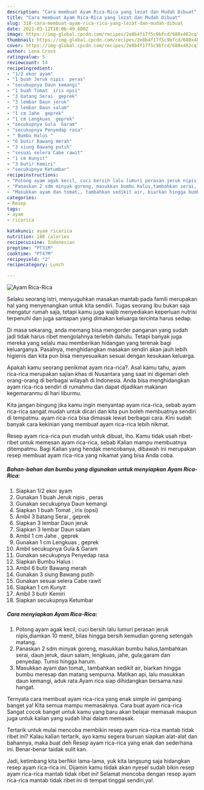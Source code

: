 ```yaml
---
description: "Cara membuat Ayam Rica-Rica yang lezat dan Mudah Dibuat"
title: "Cara membuat Ayam Rica-Rica yang lezat dan Mudah Dibuat"
slug: 318-cara-membuat-ayam-rica-rica-yang-lezat-dan-mudah-dibuat
date: 2021-03-12T18:06:49.600Z
image: https://img-global.cpcdn.com/recipes/2e8b4f17f5c9bfcd/680x482cq70/ayam-rica-rica-foto-resep-utama.jpg
thumbnail: https://img-global.cpcdn.com/recipes/2e8b4f17f5c9bfcd/680x482cq70/ayam-rica-rica-foto-resep-utama.jpg
cover: https://img-global.cpcdn.com/recipes/2e8b4f17f5c9bfcd/680x482cq70/ayam-rica-rica-foto-resep-utama.jpg
author: Lena Cross
ratingvalue: 5
reviewcount: 14
recipeingredient:
- "1/2 ekor ayam"
- "1 buah Jeruk nipis  peras"
- "secukupnya Daun kemangi"
- "1 buah Tomat  iris opsi"
- "3 batang Serai  geprek"
- "3 lembar Daun jeruk"
- "3 lembar Daun salam"
- "1 cm Jahe  geprek"
- "1 cm Lengkuas  geprek"
- "secukupnya Gula  Garam"
- "secukupnya Penyedap rasa"
- " Bumbu Halus "
- "6 butir Bawang merah"
- "3 siung Bawang putih"
- "sesuai selera Cabe rawit"
- "1 cm Kunyit"
- "3 butir Kemiri"
- "secukupnya Ketumbar"
recipeinstructions:
- "Potong ayam agak kecil, cuci bersih lalu lumuri perasan jeruk nipis,diamkan 10 menit, bilas hingga bersih kemudian goreng setengah matang."
- "Panaskan 2 sdm minyak goreng, masukkan bumbu halus,tambahkan serai, daun jeruk, daun salam, lengkuas, jahe, gula,garam dan penyedap. Tumis hingga harum."
- "Masukkan ayam dan tomat,, tambahkan sedikit air, biarkan hingga bumbu meresap dan matang sempurna. Matikan api, lalu masukkan daun kemangi, aduk rata.Ayam rica siap dihidangkan bersama nasi hangat."
categories:
- Resep
tags:
- ayam
- ricarica

katakunci: ayam ricarica 
nutrition: 180 calories
recipecuisine: Indonesian
preptime: "PT31M"
cooktime: "PT47M"
recipeyield: "2"
recipecategory: Lunch

---
```



![Ayam Rica-Rica](https://img-global.cpcdn.com/recipes/2e8b4f17f5c9bfcd/680x482cq70/ayam-rica-rica-foto-resep-utama.jpg)

Selaku seorang istri, menyuguhkan masakan mantab pada famili merupakan hal yang menyenangkan untuk kita sendiri. Tugas seorang ibu bukan saja mengatur rumah saja, tetapi kamu juga wajib menyediakan keperluan nutrisi terpenuhi dan juga santapan yang dimakan keluarga tercinta harus sedap.

Di masa  sekarang, anda memang bisa mengorder panganan yang sudah jadi tidak harus ribet mengolahnya terlebih dahulu. Tetapi banyak juga mereka yang selalu mau memberikan hidangan yang terenak bagi keluarganya. Pasalnya, menghidangkan masakan sendiri akan jauh lebih higienis dan kita pun bisa menyesuaikan sesuai dengan kesukaan keluarga. 



Apakah kamu seorang penikmat ayam rica-rica?. Asal kamu tahu, ayam rica-rica merupakan sajian khas di Nusantara yang saat ini digemari oleh orang-orang di berbagai wilayah di Indonesia. Anda bisa menghidangkan ayam rica-rica sendiri di rumahmu dan dapat dijadikan makanan kegemaranmu di hari liburmu.

Kita jangan bingung jika kamu ingin menyantap ayam rica-rica, sebab ayam rica-rica sangat mudah untuk dicari dan kita pun boleh membuatnya sendiri di tempatmu. ayam rica-rica bisa dimasak lewat berbagai cara. Kini sudah banyak cara kekinian yang membuat ayam rica-rica lebih nikmat.

Resep ayam rica-rica pun mudah untuk dibuat, lho. Kamu tidak usah ribet-ribet untuk memesan ayam rica-rica, sebab Kalian mampu membuatnya ditempatmu. Bagi Kalian yang hendak mencobanya, dibawah ini merupakan resep membuat ayam rica-rica yang nikamat yang bisa Anda coba.

<!--inarticleads1-->

##### Bahan-bahan dan bumbu yang digunakan untuk menyiapkan Ayam Rica-Rica:

1. Siapkan 1/2 ekor ayam
1. Gunakan 1 buah Jeruk nipis , peras
1. Gunakan secukupnya Daun kemangi
1. Siapkan 1 buah Tomat , iris (opsi)
1. Ambil 3 batang Serai , geprek
1. Siapkan 3 lembar Daun jeruk
1. Siapkan 3 lembar Daun salam
1. Ambil 1 cm Jahe , geprek
1. Gunakan 1 cm Lengkuas , geprek
1. Ambil secukupnya Gula &amp; Garam
1. Gunakan secukupnya Penyedap rasa
1. Siapkan  Bumbu Halus :
1. Ambil 6 butir Bawang merah
1. Gunakan 3 siung Bawang putih
1. Gunakan sesuai selera Cabe rawit
1. Siapkan 1 cm Kunyit
1. Ambil 3 butir Kemiri
1. Siapkan secukupnya Ketumbar




<!--inarticleads2-->

##### Cara menyiapkan Ayam Rica-Rica:

1. Potong ayam agak kecil, cuci bersih lalu lumuri perasan jeruk nipis,diamkan 10 menit, bilas hingga bersih kemudian goreng setengah matang.
1. Panaskan 2 sdm minyak goreng, masukkan bumbu halus,tambahkan serai, daun jeruk, daun salam, lengkuas, jahe, gula,garam dan penyedap. Tumis hingga harum.
1. Masukkan ayam dan tomat,, tambahkan sedikit air, biarkan hingga bumbu meresap dan matang sempurna. Matikan api, lalu masukkan daun kemangi, aduk rata.Ayam rica siap dihidangkan bersama nasi hangat.




Ternyata cara membuat ayam rica-rica yang enak simple ini gampang banget ya! Kita semua mampu memasaknya. Cara buat ayam rica-rica Sangat cocok banget untuk kamu yang baru akan belajar memasak maupun juga untuk kalian yang sudah lihai dalam memasak.

Tertarik untuk mulai mencoba membikin resep ayam rica-rica mantab tidak ribet ini? Kalau kalian tertarik, ayo kamu segera buruan siapkan alat-alat dan bahannya, maka buat deh Resep ayam rica-rica yang enak dan sederhana ini. Benar-benar taidak sulit kan. 

Jadi, ketimbang kita berfikir lama-lama, yuk kita langsung saja hidangkan resep ayam rica-rica ini. Dijamin kamu tiidak akan nyesel sudah bikin resep ayam rica-rica mantab tidak ribet ini! Selamat mencoba dengan resep ayam rica-rica mantab tidak ribet ini di tempat tinggal sendiri,ya!.

